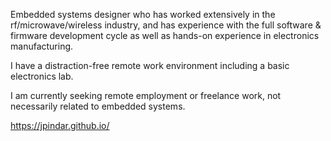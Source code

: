 Embedded systems designer who has worked extensively in the rf/microwave/wireless
industry, and has experience with the full software & firmware development cycle as
well as hands-on experience in electronics manufacturing.

I have a distraction-free remote work environment including a basic electronics lab.

I am currently seeking remote employment or freelance work, not necessarily related to embedded systems.

https://jpindar.github.io/

<!--
**jpindar/jpindar** is a ✨ _special_ ✨ repository because its `README.md` (this file) appears on your GitHub profile.

Here are some ideas to get you started:
👋
- 🔭 I’m currently working on ...
- 🌱 I’m currently learning ...
- 👯 I’m looking to collaborate on ...
- 🤔 I’m looking for help with ...
- 💬 Ask me about ...
- 📫 How to reach me: ...
- 😄 Pronouns: ...
- ⚡ Fun fact: ...
-->
